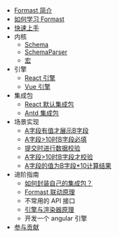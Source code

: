 - [Formast 简介](/)
- [如何学习 Formast](learn.md)
- [快速上手](quick-start.md)
- 内核
  - [Schema](schema.md)
  - [SchemaParser](parser.md)
  - [宏](macro.md)
- 引擎
  - [React 引擎](react.md)
  - [Vue 引擎](vue.md)
- 集成包
  - [React 默认集成包](react-default.md)
  - [Antd 集成包](antd.md)
- 场景实现
  - [A字段有值才展示B字段](scenes/show-relate-to.md)
  - [A字段>10时B字段必填](scenes/required-relate-to.md)
  - [提交时进行数据校验](scenes/validate-when-submit.md)
  - [A字段>10时B字段才校验](scenes/validate-relate-to.md)
  - [A字段的值为B字段*10计算结果](scenes/compute-relate-to.md)
- 进阶指南
  - [如何封装自己的集成包？](advance/custom-package.md)
  - [Formast 联动原理](advance/relation-drive.md)
  - 不常用的 API 接口
  - [引擎与渲染器原理](advance/render-engine.md)
  - 开发一个 angular 引擎
- [参与贡献](contribution.md)
